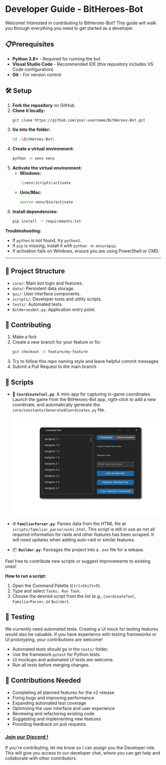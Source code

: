 # Developer Guide - BitHeroes-Bot
Welcome! Interested in contributing to BitHeroes-Bot? This guide will walk you through everything you need to get started as a developer.

## 📋Prerequisites
- **Python 3.8+** - Required for running the bot
- **Visual Studio Code** - Recommended IDE (this repository includes VS Code configuration)
- **Git** - For version control

## 🛠️ Setup

1. **Fork the repository** on GitHub.
2. **Clone it locally:**
   ```bash
   git clone https://github.com/your-username/BitHeroes-Bot.git
   ```
3. **Go into the folder:**
   ```bash
   cd .\BitHeroes-Bot\
   ```
4. **Create a virtual environment:**
   ```bash
   python -m venv venv
   ```
5. **Activate the virtual environment:**
   - **Windows:**
     ```bash
     .\venv\Scripts\activate
     ```
   - **Unix/Mac:**
     ```bash
     source venv/bin/activate
     ```
6. **Install dependencies:**
   ```bash
   pip install -r requirements.txt
   ```

**Troubleshooting:**  
- If `python` is not found, try `python3`.
- If `pip` is missing, install it with `python -m ensurepip`.
- If activation fails on Windows, ensure you are using PowerShell or CMD.

---

## 📂 Project Structure
- `core/`: Main bot logic and features.
- `data/`: Persistent data storage.
- `gui/`: User interface components.
- `scripts/`: Developer tools and utility scripts.
- `tests/`: Automated tests.
- `BitHeroesBot.py`: Application entry point.

## 🚀 Contributing
1. Make a fork
1. Create a new branch for your feature or fix:
   ```bash
   git checkout -b feature/my-feature
   ```
1. Try to follow this repo naming style and leave helpful commit messages
1. Submit a Pull Request to the main branch

## 📜 Scripts

- 📍 **`CoordinateTool.py`**: A mini-app for capturing in-game coordinates. Launch the game from the BitHeroes-Bot app, right-click to add a new coordinate, and automatically generate the `core/constants/GeneratedCoordinates.py` file.
  
  <p align="center">
    <img src="coordinate_tool.png" alt="Coordinate Tool Screenshot" />
  </p>

- 🌐 **`FamiliarParser.py`**: Parses data from the HTML file at `scripts/familiar_parser/wiki.html`. This script is still in use as not all required information for raids and other features has been scraped. It will need updates when adding auto-raid or similar features.

- 📦 **`Builder.py`**: Packages the project into a `.exe` file for a release.

Feel free to contribute new scripts or suggest improvements to existing ones!

**How to run a script:**
1. Open the Command Palette (`Ctrl+Shift+P`).
2. Type and select `Tasks: Run Task`.
3. Choose the desired script from the list (e.g., `CoordinateTool`, `FamiliarParser`, or `Builder`).

## 🧪 Testing
We currently need automated tests. Creating a UI mock for testing features would also be valuable. If you have experience with testing frameworks or UI prototyping, your contributions are welcome!
- Automated tests should go in the `tests/` folder.
- Use the framework `pytest` for Python tests.
- UI mockups and automated UI tests are welcome.
- Run all tests before merging changes.

## 🙏 Contributions Needed
- Completing all planned features for the v2 release
- Fixing bugs and improving performance
- Expanding automated test coverage
- Optimizing the user interface and user experience
- Reviewing and refactoring existing code
- Suggesting and implementing new features
- Providing feedback on pull requests

### [Join our Discord !](https://discord.gg/EzMjmVjQ)  
If you're contributing, let me know so I can assign you the Developer role. This will give you access to our developer chat, where you can get help and collaborate with other contributors.

